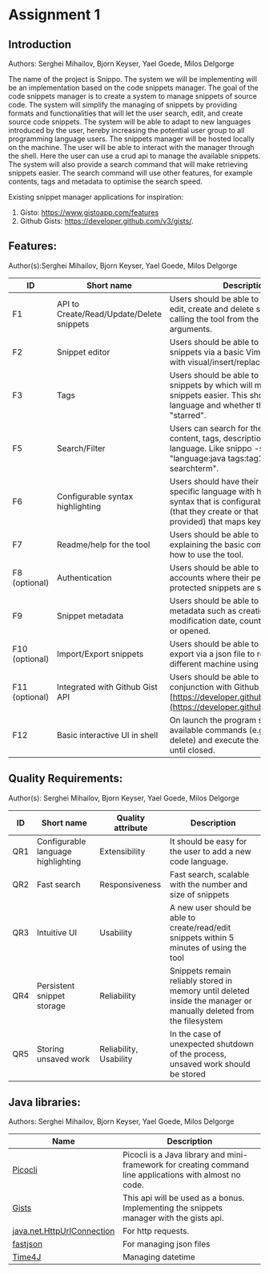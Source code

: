 # Assignment 1
## Introduction									

Authors: Serghei Mihailov, Bjorn Keyser, Yael Goede, Milos Delgorge

The name of the project is Snippo. The system we will be implementing will be an implementation based on the code snippets manager. The goal of the code snippets manager is to create a system to manage snippets of source code. The system will simplify the managing of snippets by providing formats and functionalities that will let the user search, edit, and create source code snippets. The system will be able to adapt to new languages introduced by the user, hereby increasing the potential user group to all programming language users. The snippets manager will be hosted locally on the machine. The user will be able to interact with the manager through the shell. Here the user can use a crud api to manage the available snippets. The system will also provide a search command that will make retrieving snippets easier. The search command will use other features, for example contents, tags and metadata to optimise the search speed. 

Existing snippet manager applications for inspiration:
1. Gisto: https://www.gistoapp.com/features
2. Github Gists: https://developer.github.com/v3/gists/.

## Features:

Author(s):Serghei Mihailov, Bjorn Keyser, Yael Goede, Milos Delgorge

| **ID** | **Short name** | **Description** |
| --- | --- | --- |
| F1 | API to Create/Read/Update/Delete snippets | Users should be able to easily access edit, create and delete snippets by calling the tool from the CLI using arguments. |
| F2 | Snippet editor | Users should be able to edit and save snippets via a basic Vim-like CLI editor with visual/insert/replace modes. |
| F3 | Tags | Users should be able to add tags to snippets by which will make finding snippets easier. This should include language and whether the snippet is "starred". |
| F5 | Search/Filter | Users can search for their snippets by content, tags, description, title, language. Like snippo -s "language:java tags:tag1,tag2 searchterm". |
| F6 | Configurable syntax highlighting | Users should have their code for a specific language with highlighting of syntax that is configurable via a file (that they create or that has been provided) that maps keywords to colors. |
| F7 | Readme/help for the tool | Users should be able to view a manual explaining the basic commands and how to use the tool. |
| F8 (optional) | Authentication | Users should be able to create and use accounts where their personal protected snippets are stored. |
| F9 | Snippet metadata | Users should be able to view snippet metadata such as creation and last modification date, count of times edited or opened. |
| F10 (optional) | Import/Export snippets | Users should be able to import and export via a json file to reuse on a different machine using Snippo. |
| F11 (optional) | Integrated with Github Gist API | Users should be able to use Snippo in conjunction with Github Gists: [https://developer.github.com/v3/gists/](https://developer.github.com/v3/gists/) |
| F12 | Basic interactive UI in shell | On launch the program should display available commands (e.g. edit, create, delete) and execute the chosen ones until closed.  |

## Quality Requirements:

Author(s): Serghei Mihailov, Bjorn Keyser, Yael Goede, Milos Delgorge

| **ID** | **Short name** | **Quality attribute** | **Description** |
| --- | --- | --- | --- |
| QR1 | Configurable language highlighting | Extensibility | It should be easy for the user to add a new code language. |
| QR2 | Fast search | Responsiveness | Fast search, scalable with the number and size of snippets |
| QR3 | Intuitive UI | Usability | A new user should be able to create/read/edit snippets within 5 minutes of using the tool |
| QR4 | Persistent snippet storage | Reliability | Snippets remain reliably stored in memory until deleted inside the manager or manually deleted from the filesystem |
| QR5 | Storing unsaved work | Reliability, Usability | In the case of unexpected shutdown of the process, unsaved work should be stored |

## Java libraries:

Authors: Serghei Mihailov, Bjorn Keyser, Yael Goede, Milos Delgorge

| Name | Description |
| --- | --- |
| [Picocli](https://picocli.info/quick-guide.html#_what_is_picocli) | Picocli is a Java library and mini-framework for creating command line applications with almost no code. |
| [Gists](https://developer.github.com/v3/gists/) | This api will be used as a bonus. Implementing the snippets manager with the gists api. |
| [java.net.HttpUrlConnection](http://download.oracle.com/javase/7/docs/api/java/net/HttpURLConnection.html) | For http requests. |
| [fastjson](https://github.com/alibaba/fastjson) | For managing json files |
| [Time4J](http://www.time4j.net/) | Managing datetime |

